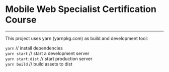 # Mobile Web Specialist Certification Course
---
This project uses yarn (yarnpkg.com) as build and development tool:

`yarn` // install dependencies  
`yarn start` // start a development server  
`yarn start:dist` // start production server  
`yarn build` // build assets to dist  
